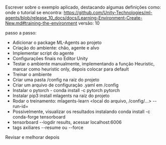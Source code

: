 Escrever sobre o exemplo aplicado, destacando algumas definições como:
onde o tutorial se encontra:
https://github.com/Unity-Technologies/ml-agents/blob/release_10_docs/docs/Learning-Environment-Create-New.md#training-the-environment
versão: 10

passo a passo:
- Adicionar o package ML-Agents ao projeto
- Criação do ambiente: chão, agente e alvo
- Implementar script do agente
- Configurações finais no Editor Unity
- Testar o ambiente manualmente, implementando a função Heuristic, marcar como heuristic only, depois colocar para default
- Treinar o ambiente
- Criar uma pasta /config na raíz do projeto
- Criar um arquivo de configuração .yaml em /config
- Instalar o pytorch - conda install -c pytorch pytorch
- Instalar pip3 install mlagents na raíz do projeto
- Rodar o treinamento: mlagents-learn <local do arquivo, /config/...> --run-id=<id>
- Possívelmente, visualizar os resultados instalando conda install -c conda-forge tensorboard
- tensorboard --logdir results, acessar localhost:6006
- tags axiliares --resume ou --force

Revisar e melhorar depois